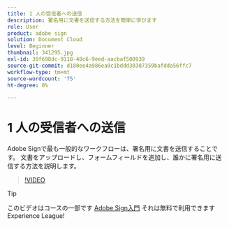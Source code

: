 ```yaml
---
title: 1 人の受信者への送信
description: 署名用に文書を送信する方法を簡単に学びます
role: User
product: adobe sign
solution: Document Cloud
level: Beginner
thumbnail: 341295.jpg
exl-id: 39f698dc-9118-48c6-9eed-aacbaf500939
source-git-commit: d180ee4a986ea9c1bddd30387359bafdda56ffc7
workflow-type: tm+mt
source-wordcount: '75'
ht-degree: 0%

---
```


# 1 人の受信者への送信

Adobe Signで最も一般的なワークフローは、署名用に文書を送信することです。 文書をアップロードし、フォームフィールドを追加し、誰かに署名用に送信する方法を説明します。

>[!VIDEO](https://video.tv.adobe.com/v/341295?hidetitle=true)

>[!TIP]
>
>このビデオはコースの一部です [Adobe Sign入門](https://experienceleague.adobe.com/?recommended=Sign-U-1-2020.1) それは無料で利用できますExperience League!